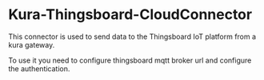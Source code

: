 # Kura-Thingsboard-CloudConnector

This connector is used to send data to the Thingsboard IoT platform from a kura gateway.

To use it you need to configure thingsboard mqtt broker url and configure the authentication.
